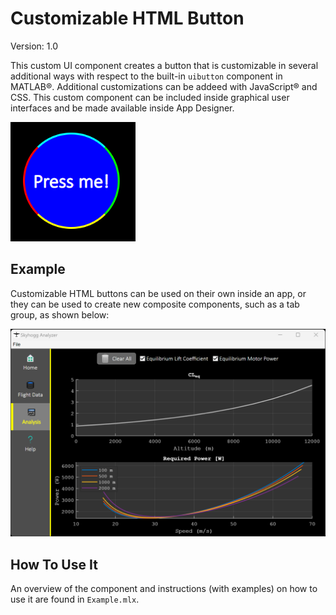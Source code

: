 # Customizable HTML Button

Version: 1.0

This custom UI component creates a button that is customizable in several additional ways with respect to the built-in ``uibutton`` component in MATLAB&reg;. Additional customizations can be addeed with JavaScript&reg; and CSS. This custom component can be included inside graphical user interfaces and be made available inside App Designer.

<img src="images/button_example.png" width="200">

## Example
Customizable HTML buttons can be used on their own inside an app, or they can be used to create new composite components, such as a tab group, as shown below:

<img src="images/app_example.png" width="">

## How To Use It
An overview of the component and instructions (with examples) on how to use it are found in ``Example.mlx``.


